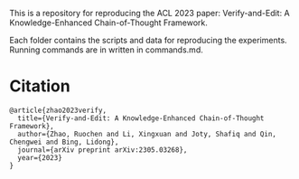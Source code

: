 This is a repository for reproducing the ACL 2023 paper: Verify-and-Edit: A Knowledge-Enhanced Chain-of-Thought Framework.

Each folder contains the scripts and data for reproducing the experiments. Running commands are in written in commands.md.


# Citation

```
@article{zhao2023verify,
  title={Verify-and-Edit: A Knowledge-Enhanced Chain-of-Thought Framework},
  author={Zhao, Ruochen and Li, Xingxuan and Joty, Shafiq and Qin, Chengwei and Bing, Lidong},
  journal={arXiv preprint arXiv:2305.03268},
  year={2023}
}
```


